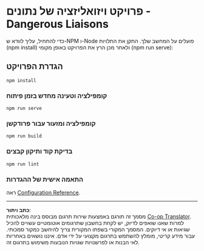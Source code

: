 <!--
CO_OP_TRANSLATOR_METADATA:
{
  "original_hash": "5c51a54dd89075a7a362890117b7ed9e",
  "translation_date": "2025-08-28T15:42:03+00:00",
  "source_file": "3-Data-Visualization/13-meaningful-visualizations/starter/README.md",
  "language_code": "he"
}
-->
# פרויקט ויזואליזציה של נתונים - Dangerous Liaisons

כדי להתחיל, עליך לוודא ש-NPM ו-Node פועלים על המחשב שלך. התקן את התלויות (npm install) ולאחר מכן הרץ את הפרויקט באופן מקומי (npm run serve):

## הגדרת הפרויקט
```
npm install
```

### קומפילציה וטעינה מחדש בזמן פיתוח
```
npm run serve
```

### קומפילציה ומזעור עבור פרודקשן
```
npm run build
```

### בדיקת קוד ותיקון קבצים
```
npm run lint
```

### התאמה אישית של ההגדרות
ראה [Configuration Reference](https://cli.vuejs.org/config/).

---

**כתב ויתור**:  
מסמך זה תורגם באמצעות שירות תרגום מבוסס בינה מלאכותית [Co-op Translator](https://github.com/Azure/co-op-translator). למרות שאנו שואפים לדיוק, יש לקחת בחשבון שתרגומים אוטומטיים עשויים להכיל שגיאות או אי דיוקים. המסמך המקורי בשפתו המקורית צריך להיחשב כמקור סמכותי. עבור מידע קריטי, מומלץ להשתמש בתרגום מקצועי על ידי אדם. איננו נושאים באחריות לאי הבנות או לפרשנויות שגויות הנובעות משימוש בתרגום זה.